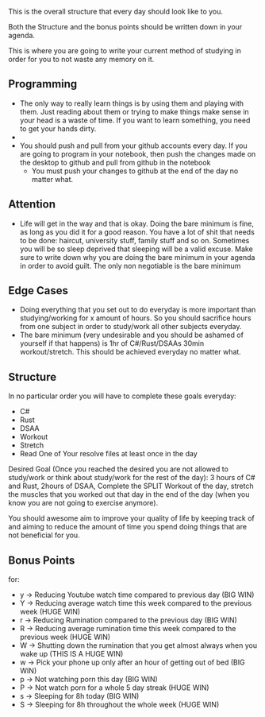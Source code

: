 This is the overall structure that every day should look like to you.

Both the Structure and the bonus points should be written down in your agenda.

This is where you are going to write your current method of studying in order for you to not waste any memory on it.

## Programming
- The only way to really learn things is by using them and playing with them. Just reading about them or trying to make things make sense in your head is a waste of time. If you want to learn something, you need to get your hands dirty.
- 
- You should push and pull from your github accounts every day. If you are going to program in your notebook, then push the changes made on the desktop to github and pull from github in the notebook
	- You must push your changes to github at the end of the day no matter what.

## Attention
- Life will get in the way and that is okay. Doing the bare minimum is fine, as long as you did it for a good reason. You have a lot of shit that needs to be done: haircut, university stuff, family stuff and so on. Sometimes you will be so sleep deprived that sleeping will be a valid excuse. Make sure to write down why you are doing the bare minimum in your agenda in order to avoid guilt. The only non negotiable is the bare minimum

## Edge Cases
- Doing everything that you set out to do everyday is more important than studying/working for x amount of hours. So you  should sacrifice hours from one subject in order to study/work all other subjects everyday.
- The bare minimum (very undesirable and you should be ashamed of yourself if that happens) is 1hr of C#/Rust/DSAAs  30min workout/stretch. This should be achieved everyday no matter what.

## Structure
In no particular order you will have to complete these goals everyday:
- C#
- Rust
- DSAA
- Workout
- Stretch
- Read One of Your resolve files at least once in the day

Desired Goal (Once you reached the desired you are not allowed to study/work or think about study/work for the rest of the day): 3 hours of C# and Rust, 2hours of DSAA, Complete the SPLIT Workout of the day, stretch the muscles that you worked out that day in the end of the day (when you know you are not going to exercise anymore).

You should awesome aim to improve your quality of life by keeping track of and aiming to reduce the amount of time you spend  doing things that are not beneficial for you.
## Bonus Points
for:
- y -> Reducing Youtube watch time compared to previous day (BIG WIN)
- Y -> Reducing average watch time this week compared to the previous week (HUGE WIN)
- r -> Reducing Rumination compared to the previous day (BIG WIN)
- R -> Reducing average rumination time this week compared to the previous week (HUGE WIN)
- W -> Shutting down the rumination that you get almost always when you wake up (THIS IS A HUGE WIN)
- w -> Pick your phone up only after an hour of getting out of bed (BIG WIN)
- p -> Not watching porn this day (BIG WIN)
- P -> Not watch porn for a whole 5 day streak (HUGE WIN)
- s -> Sleeping for 8h today (BIG WIN)
- S -> Sleeping for 8h throughout the whole week (HUGE WIN) 
	
